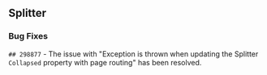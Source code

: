 ##  Splitter

###    Bug Fixes

`## 298877` - The issue with "Exception is thrown when updating the Splitter `Collapsed` property with page routing" has been resolved.